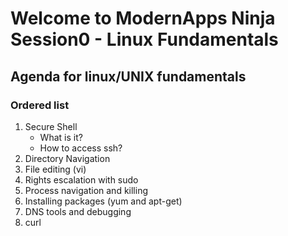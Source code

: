 # Welcome to ModernApps Ninja Session0 - Linux Fundamentals

## Agenda for linux/UNIX fundamentals

### Ordered list
1. Secure Shell
   - What is it?
   - How to access ssh?
2. Directory Navigation
3. File editing (vi) 
4. Rights escalation with sudo 
5. Process navigation and killing 
6. Installing packages (yum and apt-get) 
7. DNS tools and debugging 
8. curl 
